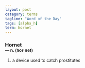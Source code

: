 ```yaml
---
layout: post
category: terms
tagline: "Word of the Day"
tags: [alpha_h]
term: hornet
---
```


<h3>Hornet<br/> <small>&mdash; n. (hor<span>&middot;</span>net)</small></h3>
<p><ol><li>a device used to catch prostitutes</li>
</ol></p>
